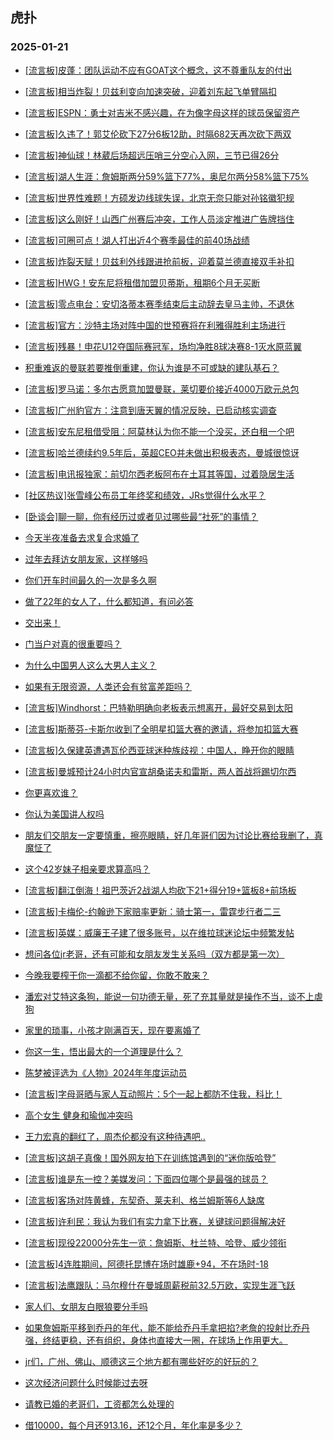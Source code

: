 ## 虎扑 
### 2025-01-21

+ [[流言板]皮蓬：团队运动不应有GOAT这个概念，这不尊重队友的付出](https://bbs.hupu.com/630094100.html)

+ [[流言板]相当炸裂！贝兹利变向加速突破，迎着刘东起飞单臂隔扣](https://bbs.hupu.com/630095382.html)

+ [[流言板]ESPN：勇士对吉米不感兴趣，在为像字母这样的球员保留资产](https://bbs.hupu.com/630094079.html)

+ [[流言板]久违了！郭艾伦砍下27分6板12助，时隔682天再次砍下两双](https://bbs.hupu.com/630097628.html)

+ [[流言板]神仙球！林葳后场超远压哨三分空心入网，三节已得26分](https://bbs.hupu.com/630096612.html)

+ [[流言板]湖人生涯：詹姆斯两分59%篮下77%，奥尼尔两分58%篮下75%](https://bbs.hupu.com/630096535.html)

+ [[流言板]世界性难题！方硕发边线球失误，北京无奈只能对孙铭徽犯规](https://bbs.hupu.com/630097206.html)

+ [[流言板]这么刚好！山西广州赛后冲突，工作人员淡定推进广告牌挡住](https://bbs.hupu.com/630097752.html)

+ [[流言板]可圈可点！湖人打出近4个赛季最佳的前40场战绩](https://bbs.hupu.com/630097899.html)

+ [[流言板]炸裂天赋！贝兹利外线跟进抢前板，迎着莫兰德直接双手补扣](https://bbs.hupu.com/630095457.html)

+ [[流言板]HWG！安东尼将租借加盟贝蒂斯，租期6个月无买断](https://bbs.hupu.com/630094254.html)

+ [[流言板]零点电台：安切洛蒂本赛季结束后主动辞去皇马主帅，不退休](https://bbs.hupu.com/630096423.html)

+ [[流言板]官方：沙特主场对阵中国的世预赛将在利雅得胜利主场进行](https://bbs.hupu.com/630093970.html)

+ [[流言板]残暴！申花U12夺国际赛冠军，场均净胜8球决赛8-1灭水原蓝翼](https://bbs.hupu.com/630092632.html)

+ [积重难返的曼联若要推倒重建，你认为谁是不可或缺的建队基石？](https://bbs.hupu.com/630090357.html)

+ [[流言板]罗马诺：多尔古愿意加盟曼联，莱切要价接近4000万欧元总包](https://bbs.hupu.com/630094642.html)

+ [[流言板]广州豹官方：注意到唐天翼的情况反映，已启动核实调查](https://bbs.hupu.com/630090132.html)

+ [[流言板]安东尼租借受阻：阿莫林认为你不能一个没买，还白租一个吧](https://bbs.hupu.com/630093838.html)

+ [[流言板]哈兰德续约9.5年后，英超CEO并未做出积极表态，曼城很惊讶](https://bbs.hupu.com/630093424.html)

+ [[流言板]电讯报独家：前切尔西老板阿布在土耳其等国，过着隐居生活](https://bbs.hupu.com/630092334.html)

+ [[社区热议]张雪峰公布员工年终奖和绩效，JRs觉得什么水平？](https://bbs.hupu.com/630094108.html)

+ [[卧谈会]聊一聊，你有经历过或者见过哪些最“社死”的事情？](https://bbs.hupu.com/630095468.html)

+ [今天半夜准备去求复合求婚了](https://bbs.hupu.com/630094741.html)

+ [过年去拜访女朋友家，这样够吗](https://bbs.hupu.com/630094510.html)

+ [你们开车时间最久的一次是多久啊](https://bbs.hupu.com/630094570.html)

+ [做了22年的女人了，什么都知道，有问必答](https://bbs.hupu.com/630096507.html)

+ [交出来！](https://bbs.hupu.com/630097494.html)

+ [门当户对真的很重要吗？](https://bbs.hupu.com/630094595.html)

+ [为什么中国男人这么大男人主义？](https://bbs.hupu.com/630095111.html)

+ [如果有无限资源，人类还会有贫富差距吗？](https://bbs.hupu.com/630094796.html)

+ [[流言板]Windhorst：巴特勒明确向老板表示想离开，最好交易到太阳](https://bbs.hupu.com/630099272.html)

+ [[流言板]斯蒂芬-卡斯尔收到了全明星扣篮大赛的邀请，将参加扣篮大赛](https://bbs.hupu.com/630099691.html)

+ [[流言板]久保建英遭遇瓦伦西亚球迷种族歧视：中国人，睁开你的眼睛](https://bbs.hupu.com/630099082.html)

+ [[流言板]曼城预计24小时内官宣胡桑诺夫和雷斯，两人首战将踢切尔西](https://bbs.hupu.com/630097122.html)

+ [你更喜欢谁？](https://bbs.hupu.com/630098857.html)

+ [你认为美国讲人权吗](https://bbs.hupu.com/630095041.html)

+ [朋友们交朋友一定要慎重，擦亮眼睛，好几年哥们因为讨论比赛给我删了，真魔怔了](https://bbs.hupu.com/630094986.html)

+ [这个42岁妹子相亲要求算高吗？](https://bbs.hupu.com/630096090.html)

+ [[流言板]翻江倒海！祖巴茨近2战湖人均砍下21+得分19+篮板8+前场板](https://bbs.hupu.com/630096286.html)

+ [[流言板]卡梅伦-约翰逊下家赔率更新：骑士第一，雷霆步行者二三](https://bbs.hupu.com/630099149.html)

+ [[流言板]英媒：威廉王子建了很多账号，以在维拉球迷论坛中频繁发帖](https://bbs.hupu.com/630091848.html)

+ [想问各位jr老哥，还有可能和女朋友发生关系吗（双方都是第一次）](https://bbs.hupu.com/630098819.html)

+ [今晚我要榨干你一滴都不给你留，你敢不敢来？](https://bbs.hupu.com/630097327.html)

+ [潘宏对艾特这条狗，能说一句功德无量，死了充其量就是操作不当，谈不上虐狗](https://bbs.hupu.com/630096645.html)

+ [家里的琐事，小孩才刚满百天，现在要离婚了](https://bbs.hupu.com/630099514.html)

+ [你这一生，悟出最大的一个道理是什么？](https://bbs.hupu.com/630095970.html)

+ [陈梦被评选为《人物》2024年年度运动员](https://bbs.hupu.com/630096978.html)

+ [[流言板]字母哥晒与家人互动照片：5个一起上都防不住我，科比！](https://bbs.hupu.com/630099399.html)

+ [高个女生 健身和瑜伽冲突吗](https://bbs.hupu.com/630097630.html)

+ [王力宏真的翻红了，周杰伦都没有这种待遇吧..](https://bbs.hupu.com/630097980.html)

+ [[流言板]这胡子真像！国外网友拍下在训练馆遇到的“迷你版哈登”](https://bbs.hupu.com/630099038.html)

+ [[流言板]谁是东一控？美媒发问：下面四位哪个是最强的球员？](https://bbs.hupu.com/630099227.html)

+ [[流言板]客场对阵黄蜂，东契奇、莱夫利、格兰姆斯等6人缺席](https://bbs.hupu.com/630099333.html)

+ [[流言板]许利民：我认为我们有实力拿下比赛，关键球问题得解决好](https://bbs.hupu.com/630098437.html)

+ [[流言板]现役22000分先生一览：詹姆斯、杜兰特、哈登、威少领衔](https://bbs.hupu.com/630098787.html)

+ [[流言板]4连胜期间，阿德托昆博在场时雄鹿+94，不在场时-18](https://bbs.hupu.com/630098127.html)

+ [[流言板]法鹰跟队：马尔穆什在曼城周薪税前32.5万欧，实现生涯飞跃](https://bbs.hupu.com/630098279.html)

+ [家人们、女朋友白眼狼要分手吗](https://bbs.hupu.com/630098683.html)

+ [如果詹姆斯平移到乔丹的年代，能不能给乔丹手拿把掐?老詹的投射比乔丹强，终结更稳，还有组织，身体也直接大一圈，在球场上作用更大。](https://bbs.hupu.com/630099507.html)

+ [jr们，广州、佛山、顺德这三个地方都有哪些好吃的好玩的？](https://bbs.hupu.com/630098901.html)

+ [这次经济问题什么时候能过去呀](https://bbs.hupu.com/630098321.html)

+ [请教已婚的老哥们，工资都怎么处理的](https://bbs.hupu.com/630098495.html)

+ [借10000，每个月还913.16，还12个月，年化率是多少？](https://bbs.hupu.com/630098402.html)

